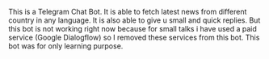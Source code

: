 This is a Telegram Chat Bot.
It is able to fetch latest news from different country in any language.
It is also able to give u small and quick replies.
But this bot is not working right now because for small talks i have used a paid service (Google Dialogflow) so I removed these services from this bot.
This bot was for only learning purpose.

